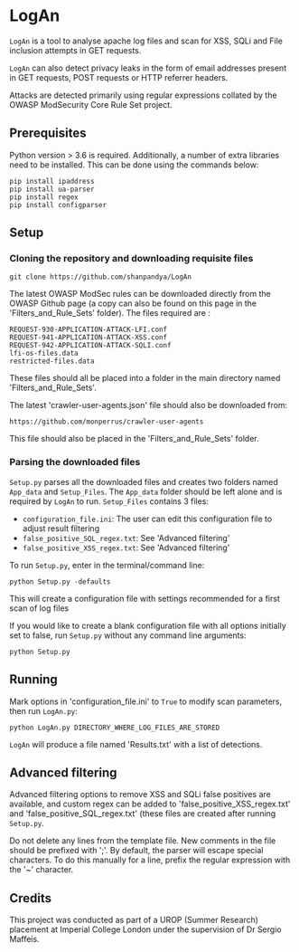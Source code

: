 # LogAn

`LogAn` is a tool to analyse apache log files and scan for XSS, SQLi and File inclusion attempts in GET requests.

`LogAn` can also detect privacy leaks in the form of email addresses present in GET requests, POST requests or HTTP referrer headers.

Attacks are detected primarily using regular expressions collated by the OWASP ModSecurity Core Rule Set project.

## Prerequisites
Python version > 3.6 is required. Additionally, a number of extra libraries need to be installed. This can be done using the commands below:
```
pip install ipaddress
pip install ua-parser
pip install regex
pip install configparser
```

## Setup
### Cloning the repository and downloading requisite files
```
git clone https://github.com/shanpandya/LogAn
```
The latest OWASP ModSec rules can be downloaded directly from the OWASP Github page (a copy can also be found on this page in the 'Filters_and_Rule_Sets' folder).
The files required are :
```
REQUEST-930-APPLICATION-ATTACK-LFI.conf
REQUEST-941-APPLICATION-ATTACK-XSS.conf
REQUEST-942-APPLICATION-ATTACK-SQLI.conf
lfi-os-files.data
restricted-files.data
```
These files should all be placed into a folder in the main directory named 'Filters_and_Rule_Sets'.

The latest 'crawler-user-agents.json' file should also be downloaded from:
```
https://github.com/monperrus/crawler-user-agents
```
This file should also be placed in the 'Filters_and_Rule_Sets' folder.

### Parsing the downloaded files
`Setup.py` parses all the downloaded files and creates two folders named `App_data` and `Setup_Files`. The `App_data` folder should be left alone and is required by `LogAn` to run. `Setup_Files` contains 3 files:
- `configuration_file.ini`: The user can edit this configuration file to adjust result filtering
- `false_positive_SQL_regex.txt`: See 'Advanced filtering'
- `false_positive_XSS_regex.txt`: See 'Advanced filtering'


To run `Setup.py`, enter in the terminal/command line:
```
python Setup.py -defaults
```
This will create a configuration file with settings recommended for a first scan of log files

If you would like to create a blank configuration file with all options initially set to false, run `Setup.py` without any command line arguments:
```
python Setup.py
```

## Running
Mark options in 'configuration_file.ini' to `True` to modify scan parameters, then run `LogAn.py`:
```
python LogAn.py DIRECTORY_WHERE_LOG_FILES_ARE_STORED
```
`LogAn` will produce a file named 'Results.txt' with a list of detections.

## Advanced filtering
Advanced filtering options to remove XSS and SQLi false positives are available, and custom regex can be added to 'false_positive_XSS_regex.txt' and 'false_positive_SQL_regex.txt' (these files are created after running `Setup.py`.

Do not delete any lines from the template file. New comments in the file should be prefixed with ';'. By default, the parser will escape special characters. To do this manually for a line, prefix the regular expression with the '~' character.

## Credits
This project was conducted as part of a UROP (Summer Research) placement at Imperial College London under the supervision of Dr Sergio Maffeis.